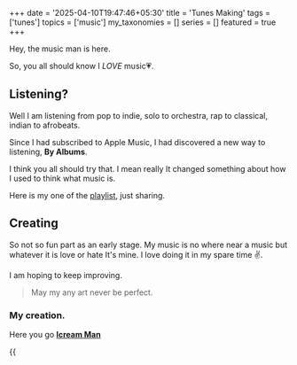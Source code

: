 +++
date = '2025-04-10T19:47:46+05:30'
title = 'Tunes Making'
tags = ['tunes']
topics = ['music']
my_taxonomies = []
series = []
featured = true
+++

Hey, the music man is here.


So, you all should know I *LOVE* music💗.

## Listening?

Well I am listening from pop to indie, solo to orchestra, rap to classical, indian to afrobeats.

Since I had subscribed to Apple Music, I had discovered a new way to listening, **By Albums**.

I think you all should try that. I mean really It changed something about how I used to think what music is.

Here is my one of the [playlist](https://music.apple.com/in/playlist/smooth-out/pl.u-GgA5kaBhxygmmm9), just sharing.

## Creating

So not so fun part as an early stage. My music is no where near a music but whatever it is love or hate It's mine.
I love doing it in my spare time ✌️.

I am hoping to keep improving.

> May my any art never be perfect.

### My creation.

Here you go **[Icream Man](http://saswatms.bandcamp.com/track/icecream-man)**

{{<audio src="./icecream_man.mp3" caption="Icecream Man" >}}

